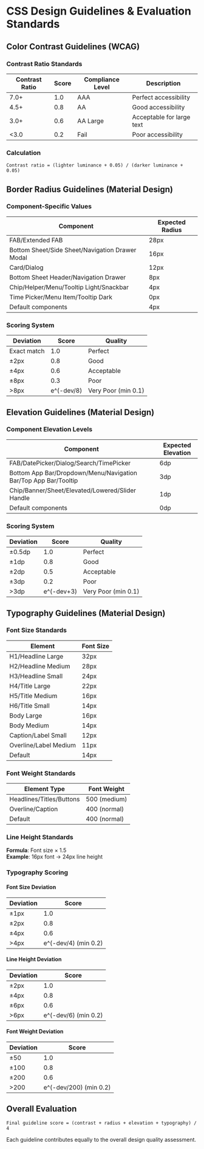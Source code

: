 # CSS Design Guidelines & Evaluation Standards

## Color Contrast Guidelines (WCAG)

### Contrast Ratio Standards

| Contrast Ratio | Score | Compliance Level | Description               |
| -------------- | ----- | ---------------- | ------------------------- |
| 7.0+           | 1.0   | AAA              | Perfect accessibility     |
| 4.5+           | 0.8   | AA               | Good accessibility        |
| 3.0+           | 0.6   | AA Large         | Acceptable for large text |
| <3.0           | 0.2   | Fail             | Poor accessibility        |

### Calculation

```
Contrast ratio = (lighter luminance + 0.05) / (darker luminance + 0.05)
```

## Border Radius Guidelines (Material Design)

### Component-Specific Values

| Component                                       | Expected Radius |
| ----------------------------------------------- | --------------- |
| FAB/Extended FAB                                | 28px            |
| Bottom Sheet/Side Sheet/Navigation Drawer Modal | 16px            |
| Card/Dialog                                     | 12px            |
| Bottom Sheet Header/Navigation Drawer           | 8px             |
| Chip/Helper/Menu/Tooltip Light/Snackbar         | 4px             |
| Time Picker/Menu Item/Tooltip Dark              | 0px             |
| Default components                              | 4px             |

### Scoring System

| Deviation   | Score      | Quality             |
| ----------- | ---------- | ------------------- |
| Exact match | 1.0        | Perfect             |
| ±2px        | 0.8        | Good                |
| ±4px        | 0.6        | Acceptable          |
| ±8px        | 0.3        | Poor                |
| >8px        | e^(-dev/8) | Very Poor (min 0.1) |

## Elevation Guidelines (Material Design)

### Component Elevation Levels

| Component                                                       | Expected Elevation |
| --------------------------------------------------------------- | ------------------ |
| FAB/DatePicker/Dialog/Search/TimePicker                         | 6dp                |
| Bottom App Bar/Dropdown/Menu/Navigation Bar/Top App Bar/Tooltip | 3dp                |
| Chip/Banner/Sheet/Elevated/Lowered/Slider Handle                | 1dp                |
| Default components                                              | 0dp                |

### Scoring System

| Deviation | Score      | Quality             |
| --------- | ---------- | ------------------- |
| ±0.5dp    | 1.0        | Perfect             |
| ±1dp      | 0.8        | Good                |
| ±2dp      | 0.5        | Acceptable          |
| ±3dp      | 0.2        | Poor                |
| >3dp      | e^(-dev+3) | Very Poor (min 0.1) |

## Typography Guidelines (Material Design)

### Font Size Standards

| Element               | Font Size |
| --------------------- | --------- |
| H1/Headline Large     | 32px      |
| H2/Headline Medium    | 28px      |
| H3/Headline Small     | 24px      |
| H4/Title Large        | 22px      |
| H5/Title Medium       | 16px      |
| H6/Title Small        | 14px      |
| Body Large            | 16px      |
| Body Medium           | 14px      |
| Caption/Label Small   | 12px      |
| Overline/Label Medium | 11px      |
| Default               | 14px      |

### Font Weight Standards

| Element Type             | Font Weight  |
| ------------------------ | ------------ |
| Headlines/Titles/Buttons | 500 (medium) |
| Overline/Caption         | 400 (normal) |
| Default                  | 400 (normal) |

### Line Height Standards

**Formula**: Font size × 1.5  
**Example**: 16px font → 24px line height

### Typography Scoring

#### Font Size Deviation

| Deviation | Score                |
| --------- | -------------------- |
| ±1px      | 1.0                  |
| ±2px      | 0.8                  |
| ±4px      | 0.6                  |
| >4px      | e^(-dev/4) (min 0.2) |

#### Line Height Deviation

| Deviation | Score                |
| --------- | -------------------- |
| ±2px      | 1.0                  |
| ±4px      | 0.8                  |
| ±6px      | 0.6                  |
| >6px      | e^(-dev/6) (min 0.2) |

#### Font Weight Deviation

| Deviation | Score                  |
| --------- | ---------------------- |
| ±50       | 1.0                    |
| ±100      | 0.8                    |
| ±200      | 0.6                    |
| >200      | e^(-dev/200) (min 0.2) |

## Overall Evaluation

```
Final guideline score = (contrast + radius + elevation + typography) / 4
```

Each guideline contributes equally to the overall design quality assessment.
